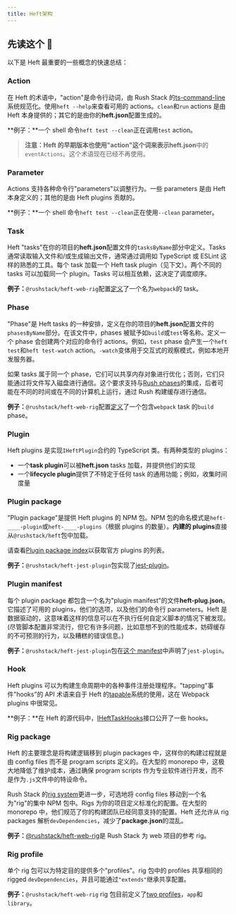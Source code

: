 ```yaml
---
title: Heft架构
---
```


## 先读这个 🎈

以下是 Heft 最重要的一些概念的快速总结：

### Action

在 Heft 的术语中，"action"是命令行动词，由 Rush Stack 的[ts-command-line](https://www.npmjs.com/package/@rushstack/ts-command-line)系统规范化。使用`heft --help`来查看可用的 actions。`clean`和`run` actions 是由 Heft 本身提供的；其它的是由你的**heft.json**配置生成的。

**例子：**一个 shell 命令`heft test --clean`正在调用`test` action。

> **注意：**Heft 的早期版本也使用"action"这个词来表示**heft.json**中的`eventActions`。这个术语现在已经不再使用。

### Parameter

Actions 支持各种命令行"parameters"以调整行为。一些 parameters 是由 Heft 本身定义的；其他的是由 Heft plugins 贡献的。

**例子：**一个 shell 命令`heft test --clean`正在使用`--clean` parameter。

### Task

Heft "tasks"在你的项目的**heft.json**配置文件的`tasksByName`部分中定义。Tasks 通常读取输入文件和/或生成输出文件，通常通过调用如 TypeScript 或 ESLint 这样的熟悉的工具。每个 task 加载一个 Heft task plugin（见下文）。两个不同的 tasks 可以加载同一个 plugin。Tasks 可以相互依赖，这决定了调度顺序。

**例子：**`@rushstack/heft-web-rig`配置[定义](https://github.com/microsoft/rushstack/blob/9ffb14519dd42e5808e56bc2ea80c8734f5f2e5b/rigs/heft-web-rig/profiles/app/config/heft.json#L53)了一个名为`webpack`的 task。

### Phase

"Phase"是 Heft tasks 的一种安排，定义在你的项目的**heft.json**配置文件的`phasesByName`部分。在该文件中，phases 被赋予如`build`或`test`等名称。定义一个 phase 会创建两个对应的命令行 actions。例如，`test` phase 会产生一个`heft test`和`heft test-watch` action。`-watch`变体用于交互式的观察模式，例如本地开发服务器。

如果 tasks 属于同一个 phase，它们可以共享内存对象进行优化；否则，它们只能通过将文件写入磁盘进行通信。这个要求支持与[Rush phases](https://rushjs.io/pages/maintainer/phased_builds/)的集成，后者可能在不同的时间或在不同的计算机上运行，通过 Rush 构建缓存进行通信。

**例子：**`@rushstack/heft-web-rig`配置[定义](https://github.com/microsoft/rushstack/blob/9ffb14519dd42e5808e56bc2ea80c8734f5f2e5b/rigs/heft-web-rig/profiles/app/config/heft.json#L21)了一个包含`webpack` task 的`build` phase。

### Plugin

Heft plugins 是实现`IHeftPlugin`合约的 TypeScript 类。有两种类型的 plugins：

- 一个**task plugin**可以被**heft.json** tasks 加载，并提供他们的实现
- 一个**lifecycle plugin**提供了不特定于任何 task 的通用功能；例如，收集时间度量

### Plugin package

"Plugin package"是提供 Heft plugins 的 NPM 包。NPM 包的命名模式是`heft-____-plugin`或`heft-____-plugins`（根据 plugins 的数量）。**内建的 plugins**直接从`@rushstack/heft`包中加载。

请查看[Plugin package index](../plugins/package_index.md)以获取官方 plugins 的列表。

**例子：**`@rushstack/heft-jest-plugin`包实现了[jest-plugin](https://github.com/microsoft/rushstack/blob/9ffb14519dd42e5808e56bc2ea80c8734f5f2e5b/heft-plugins/heft-jest-plugin/src/JestPlugin.ts#L144)。

### Plugin manifest

每个 plugin package 都包含一个名为"plugin manifest"的文件**heft-plug.json**。它描述了可用的 plugins，他们的选项，以及他们的命令行 parameters。Heft 是数据驱动的，这意味着这样的信息可以在不执行任何自定义脚本的情况下被发现。(尽管脚本配置非常流行，但它有许多问题，比如意想不到的性能成本，妨碍缓存的不可预测的行为，以及糟糕的错误信息。)

**例子：**`@rushstack/heft-jest-plugin`包在[这个 manifest](https://github.com/microsoft/rushstack/blob/9ffb14519dd42e5808e56bc2ea80c8734f5f2e5b/heft-plugins/heft-jest-plugin/heft-plugin.json)中声明了`jest-plugin`。

### Hook

Heft plugins 可以为构建生命周期中的各种事件注册处理程序。"tapping"事件"hooks"的 API 术语来自于 Heft 的[tapable](https://www.npmjs.com/package/tapable)系统的使用，这在 Webpack plugins 中很常见。

**例子：**在 Heft 的源代码中，[IHeftTaskHooks](https://github.com/microsoft/rushstack/blob/9ffb14519dd42e5808e56bc2ea80c8734f5f2e5b/apps/heft/src/pluginFramework/HeftTaskSession.ts#L135)接口公开了一些 hooks。

### Rig package

Heft 的主要理念是将构建逻辑移到 plugin packages 中，这样你的构建过程就是由 config files 而不是 program scripts 定义的。在大型的 monorepo 中，这极大地降低了维护成本，通过确保 program scripts 作为专业软件进行开发，而不是作为`.js`文件中的特设命令。

Rush Stack 的[rig system](./rig_packages.md)更进一步，可选地将 config files 移动到一个名为"rig"的集中 NPM 包中。Rigs 为你的项目定义标准化的配置。在大型的 monorepo 中，他们规范了你的构建团队已经同意支持的配置。Heft 还允许从 rig packages 解析`devDependencies`，减少了**package.json**的混乱。

**例子：**[@rushstack/heft-web-rig](https://github.com/microsoft/rushstack/tree/main/rigs/heft-web-rig)是 Rush Stack 为 web 项目的参考 rig。

### Rig profile

单个 rig 包可以为特定目的提供多个"profiles"。rig 包中的 profiles 共享相同的 rigged `devDependencies`，并且可能通过`"extends"`继承共享配置。

**例子：**`@rushstack/heft-web-rig` rig 包目前定义了[two profiles](https://github.com/microsoft/rushstack/tree/main/rigs/heft-web-rig/profiles)，`app`和`library`。
